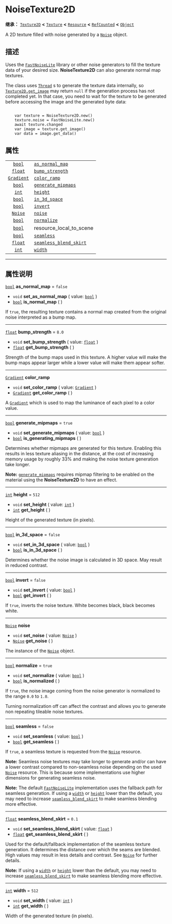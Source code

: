 <!-- ⚠ 请勿编辑本文件 ⚠ -->
<!-- 本文档使用脚本从 WeDot 引擎源码仓库生成。 -->
<!-- 生成脚本：https://github.com/WeDot-Engine/WeDot/tree/master/doc/tools/make_md.py； -->
<!-- 原文件：https://github.com/WeDot-Engine/WeDot/tree/master/modules/noise/doc_classes/NoiseTexture2D.xml。 -->

<div id="_class_noisetexture2d"></div>

# NoiseTexture2D

**继承：** [`Texture2D`](class_texture2d.md) **<** [`Texture`](class_texture.md) **<** [`Resource`](class_resource.md) **<** [`RefCounted`](class_refcounted.md) **<** [`Object`](class_object.md)

A 2D texture filled with noise generated by a [`Noise`](class_noise.md) object.

## 描述

Uses the [`FastNoiseLite`](class_fastnoiselite.md) library or other noise generators to fill the texture data of your desired size. **NoiseTexture2D** can also generate normal map textures.

The class uses [`Thread`](class_thread.md) s to generate the texture data internally, so [`Texture2D.get_image`](class_texture2d.md#class_texture2d_method_get_image) may return `null` if the generation process has not completed yet. In that case, you need to wait for the texture to be generated before accessing the image and the generated byte data:

```

    var texture = NoiseTexture2D.new()
    texture.noise = FastNoiseLite.new()
    await texture.changed
    var image = texture.get_image()
    var data = image.get_data()
```



## 属性

|||
|:-:|:--|
| [`bool`](class_bool.md)         | [`as_normal_map`](class_noisetexture2d.md#class_noisetexture2d_property_as_normal_map)               | ``false``                                                                                             |
| [`float`](class_float.md)       | [`bump_strength`](class_noisetexture2d.md#class_noisetexture2d_property_bump_strength)               | ``8.0``                                                                                               |
| [`Gradient`](class_gradient.md) | [`color_ramp`](class_noisetexture2d.md#class_noisetexture2d_property_color_ramp)                     |                                                                                                       |
| [`bool`](class_bool.md)         | [`generate_mipmaps`](class_noisetexture2d.md#class_noisetexture2d_property_generate_mipmaps)         | ``true``                                                                                              |
| [`int`](class_int.md)           | [`height`](class_noisetexture2d.md#class_noisetexture2d_property_height)                             | ``512``                                                                                               |
| [`bool`](class_bool.md)         | [`in_3d_space`](class_noisetexture2d.md#class_noisetexture2d_property_in_3d_space)                   | ``false``                                                                                             |
| [`bool`](class_bool.md)         | [`invert`](class_noisetexture2d.md#class_noisetexture2d_property_invert)                             | ``false``                                                                                             |
| [`Noise`](class_noise.md)       | [`noise`](class_noisetexture2d.md#class_noisetexture2d_property_noise)                               |                                                                                                       |
| [`bool`](class_bool.md)         | [`normalize`](class_noisetexture2d.md#class_noisetexture2d_property_normalize)                       | ``true``                                                                                              |
| [`bool`](class_bool.md)         | resource_local_to_scene                                                                              | ``false`` (overrides [`Resource`](class_resource.md#class_resource_property_resource_local_to_scene)) |
| [`bool`](class_bool.md)         | [`seamless`](class_noisetexture2d.md#class_noisetexture2d_property_seamless)                         | ``false``                                                                                             |
| [`float`](class_float.md)       | [`seamless_blend_skirt`](class_noisetexture2d.md#class_noisetexture2d_property_seamless_blend_skirt) | ``0.1``                                                                                               |
| [`int`](class_int.md)           | [`width`](class_noisetexture2d.md#class_noisetexture2d_property_width)                               | ``512``                                                                                               |

<!-- rst-class:: classref-section-separator -->

---

## 属性说明

<div id="_class_noisetexture2d_property_as_normal_map"></div>

[`bool`](class_bool.md) **as_normal_map** = ``false`` <div id="class_noisetexture2d_property_as_normal_map"></div>

- `void` **set_as_normal_map** ( value: [`bool`](class_bool.md) )
- [`bool`](class_bool.md) **is_normal_map** ( )

If `true`, the resulting texture contains a normal map created from the original noise interpreted as a bump map.

<!-- rst-class:: classref-item-separator -->

---

<div id="_class_noisetexture2d_property_bump_strength"></div>

[`float`](class_float.md) **bump_strength** = ``8.0`` <div id="class_noisetexture2d_property_bump_strength"></div>

- `void` **set_bump_strength** ( value: [`float`](class_float.md) )
- [`float`](class_float.md) **get_bump_strength** ( )

Strength of the bump maps used in this texture. A higher value will make the bump maps appear larger while a lower value will make them appear softer.

<!-- rst-class:: classref-item-separator -->

---

<div id="_class_noisetexture2d_property_color_ramp"></div>

[`Gradient`](class_gradient.md) **color_ramp** <div id="class_noisetexture2d_property_color_ramp"></div>

- `void` **set_color_ramp** ( value: [`Gradient`](class_gradient.md) )
- [`Gradient`](class_gradient.md) **get_color_ramp** ( )

A [`Gradient`](class_gradient.md) which is used to map the luminance of each pixel to a color value.

<!-- rst-class:: classref-item-separator -->

---

<div id="_class_noisetexture2d_property_generate_mipmaps"></div>

[`bool`](class_bool.md) **generate_mipmaps** = ``true`` <div id="class_noisetexture2d_property_generate_mipmaps"></div>

- `void` **set_generate_mipmaps** ( value: [`bool`](class_bool.md) )
- [`bool`](class_bool.md) **is_generating_mipmaps** ( )

Determines whether mipmaps are generated for this texture. Enabling this results in less texture aliasing in the distance, at the cost of increasing memory usage by roughly 33% and making the noise texture generation take longer.

 **Note:** [`generate_mipmaps`](class_noisetexture2d.md#class_noisetexture2d_property_generate_mipmaps) requires mipmap filtering to be enabled on the material using the **NoiseTexture2D** to have an effect.

<!-- rst-class:: classref-item-separator -->

---

<div id="_class_noisetexture2d_property_height"></div>

[`int`](class_int.md) **height** = ``512`` <div id="class_noisetexture2d_property_height"></div>

- `void` **set_height** ( value: [`int`](class_int.md) )
- [`int`](class_int.md) **get_height** ( )

Height of the generated texture (in pixels).

<!-- rst-class:: classref-item-separator -->

---

<div id="_class_noisetexture2d_property_in_3d_space"></div>

[`bool`](class_bool.md) **in_3d_space** = ``false`` <div id="class_noisetexture2d_property_in_3d_space"></div>

- `void` **set_in_3d_space** ( value: [`bool`](class_bool.md) )
- [`bool`](class_bool.md) **is_in_3d_space** ( )

Determines whether the noise image is calculated in 3D space. May result in reduced contrast.

<!-- rst-class:: classref-item-separator -->

---

<div id="_class_noisetexture2d_property_invert"></div>

[`bool`](class_bool.md) **invert** = ``false`` <div id="class_noisetexture2d_property_invert"></div>

- `void` **set_invert** ( value: [`bool`](class_bool.md) )
- [`bool`](class_bool.md) **get_invert** ( )

If `true`, inverts the noise texture. White becomes black, black becomes white.

<!-- rst-class:: classref-item-separator -->

---

<div id="_class_noisetexture2d_property_noise"></div>

[`Noise`](class_noise.md) **noise** <div id="class_noisetexture2d_property_noise"></div>

- `void` **set_noise** ( value: [`Noise`](class_noise.md) )
- [`Noise`](class_noise.md) **get_noise** ( )

The instance of the [`Noise`](class_noise.md) object.

<!-- rst-class:: classref-item-separator -->

---

<div id="_class_noisetexture2d_property_normalize"></div>

[`bool`](class_bool.md) **normalize** = ``true`` <div id="class_noisetexture2d_property_normalize"></div>

- `void` **set_normalize** ( value: [`bool`](class_bool.md) )
- [`bool`](class_bool.md) **is_normalized** ( )

If `true`, the noise image coming from the noise generator is normalized to the range `0.0` to `1.0`.

Turning normalization off can affect the contrast and allows you to generate non repeating tileable noise textures.

<!-- rst-class:: classref-item-separator -->

---

<div id="_class_noisetexture2d_property_seamless"></div>

[`bool`](class_bool.md) **seamless** = ``false`` <div id="class_noisetexture2d_property_seamless"></div>

- `void` **set_seamless** ( value: [`bool`](class_bool.md) )
- [`bool`](class_bool.md) **get_seamless** ( )

If `true`, a seamless texture is requested from the [`Noise`](class_noise.md) resource.

 **Note:** Seamless noise textures may take longer to generate and/or can have a lower contrast compared to non-seamless noise depending on the used [`Noise`](class_noise.md) resource. This is because some implementations use higher dimensions for generating seamless noise.

 **Note:** The default [`FastNoiseLite`](class_fastnoiselite.md) implementation uses the fallback path for seamless generation. If using a [`width`](class_noisetexture2d.md#class_noisetexture2d_property_width) or [`height`](class_noisetexture2d.md#class_noisetexture2d_property_height) lower than the default, you may need to increase [`seamless_blend_skirt`](class_noisetexture2d.md#class_noisetexture2d_property_seamless_blend_skirt) to make seamless blending more effective.

<!-- rst-class:: classref-item-separator -->

---

<div id="_class_noisetexture2d_property_seamless_blend_skirt"></div>

[`float`](class_float.md) **seamless_blend_skirt** = ``0.1`` <div id="class_noisetexture2d_property_seamless_blend_skirt"></div>

- `void` **set_seamless_blend_skirt** ( value: [`float`](class_float.md) )
- [`float`](class_float.md) **get_seamless_blend_skirt** ( )

Used for the default/fallback implementation of the seamless texture generation. It determines the distance over which the seams are blended. High values may result in less details and contrast. See [`Noise`](class_noise.md) for further details.

 **Note:** If using a [`width`](class_noisetexture2d.md#class_noisetexture2d_property_width) or [`height`](class_noisetexture2d.md#class_noisetexture2d_property_height) lower than the default, you may need to increase [`seamless_blend_skirt`](class_noisetexture2d.md#class_noisetexture2d_property_seamless_blend_skirt) to make seamless blending more effective.

<!-- rst-class:: classref-item-separator -->

---

<div id="_class_noisetexture2d_property_width"></div>

[`int`](class_int.md) **width** = ``512`` <div id="class_noisetexture2d_property_width"></div>

- `void` **set_width** ( value: [`int`](class_int.md) )
- [`int`](class_int.md) **get_width** ( )

Width of the generated texture (in pixels).

[^virtual]: 本方法通常需要用户覆盖才能生效。
[^const]: 本方法无副作用，不会修改该实例的任何成员变量。
[^vararg]: 本方法除了能接受在此处描述的参数外，还能够继续接受任意数量的参数。
[^constructor]: 本方法用于构造某个类型。
[^static]: 调用本方法无需实例，可直接使用类名进行调用。
[^operator]: 本方法描述的是使用本类型作为左操作数的有效运算符。
[^bitfield]: 这个值是由下列位标志构成位掩码的整数。
[^void]: 无返回值。

